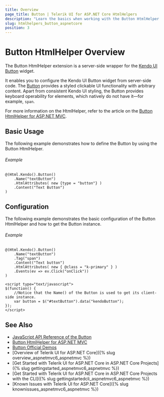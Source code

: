 ```yaml
---
title: Overview
page_title: Button | Telerik UI for ASP.NET Core HtmlHelpers
description: "Learn the basics when working with the Button HtmlHelper for ASP.NET Core (MVC 6 or ASP.NET Core MVC)."
slug: htmlhelpers_button_aspnetcore
position: 3
---
```


# Button HtmlHelper Overview

The Button HtmlHelper extension is a server-side wrapper for the [Kendo UI Button](http://demos.telerik.com/kendo-ui/button/index) widget.

It enables you to configure the Kendo UI Button widget from server-side code. The [Button](http://docs.telerik.com/kendo-ui/controls/navigation/button/overview) provides a styled clickable UI functionality with arbitrary content. Apart from consistent Kendo UI styling, the Button provides keyboard operability for elements, which natively do not have it&mdash;for example, `span`.

For more information on the HtmlHelper, refer to the article on the [Button HtmlHelper for ASP.NET MVC](https://docs.telerik.com/aspnet-mvc/helpers/button/overview).

## Basic Usage

The following example demonstrates how to define the Button by using the Button HtmlHelper.

###### Example

```
@(Html.Kendo().Button()
    .Name("textButton")
    .HtmlAttributes( new {type = "button"} )
    .Content("Text Button")
)
```


## Configuration

The following example demonstrates the basic configuration of the Button HtmlHelper and how to get the Button instance.

###### Example

```
@(Html.Kendo().Button()
    .Name("textButton")
    .Tag("span")
    .Content("Text button")
    .HtmlAttributes( new { @class = "k-primary" } )
    .Events(ev => ev.Click("onClick"))
)

<script type="text/javascript">
$(function() {
    //Notice that the Name() of the Button is used to get its client-side instance.
    var button = $("#textButton").data("kendoButton");
});
</script>
```

## See Also

* [JavaScript API Reference of the Button](http://docs.telerik.com/kendo-ui/api/javascript/ui/button)
* [Button HtmlHelper for ASP.NET MVC](http://docs.telerik.com/aspnet-mvc/helpers/button/overview)
* [Button Official Demos](http://demos.telerik.com/aspnet-core/button/index)
* [Overview of Telerik UI for ASP.NET Core]({% slug overview_aspnetmvc6_aspnetmvc %})
* [Get Started with Telerik UI for ASP.NET Core in ASP.NET Core Projects]({% slug gettingstarted_aspnetmvc6_aspnetmvc %})
* [Get Started with Telerik UI for ASP.NET Core in ASP.NET Core Projects with the CLI]({% slug gettingstartedcli_aspnetmvc6_aspnetmvc %})
* [Known Issues with Telerik UI for ASP.NET Core]({% slug knownissues_aspnetmvc6_aspnetmvc %})
